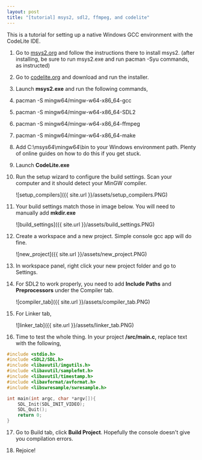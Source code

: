 ```yaml
---
layout: post
title: "[tutorial] msys2, sdl2, ffmpeg, and codelite"
---
```


This is a tutorial for setting up a native Windows GCC environment with the CodeLite IDE.

1. Go to [msys2.org](http://www.msys2.org) and follow the instructions there to install msys2.
(after installing, be sure to run msys2.exe and run pacman -Syu commands, as instructed)

2. Go to [codelite.org](http://www.codelite.org) and download and run the installer.

3. Launch **msys2.exe** and run the following commands,

4. pacman -S mingw64/mingw-w64-x86_64-gcc

5. pacman -S mingw64/mingw-w64-x86_64-SDL2

6. pacman -S mingw64/mingw-w64-x86_64-ffmpeg

7. pacman -S mingw64/mingw-w64-x86_64-make

8. Add C:\msys64\mingw64\bin to your Windows environment path. Plenty of online guides on how to do this if you get stuck.

9. Launch **CodeLite.exe**

10. Run the setup wizard to configure the build settings. Scan your computer and it should detect your MinGW compiler.

    ![setup_compilers]({{ site.url }}/assets/setup_compilers.PNG)

11. Your build settings match those in image below. You will need to manually add **mkdir.exe**

    ![build_settings]({{ site.url }}/assets/build_settings.PNG)

12. Create a workspace and a new project. Simple console gcc app will do fine.

    ![new_project]({{ site.url }}/assets/new_project.PNG)

13. In workspace panel, right click your new project folder and go to Settings.

14. For SDL2 to work properly, you need to add **Include Paths** and **Preprocessors** under the Compiler tab.

    ![compiler_tab]({{ site.url }}/assets/compiler_tab.PNG)

15. For Linker tab,

    ![linker_tab]({{ site.url }}/assets/linker_tab.PNG)

16. Time to test the whole thing. In your project **/src/main.c**, replace text with the following,

```c
#include <stdio.h>
#include <SDL2/SDL.h>
#include <libavutil/imgutils.h>
#include <libavutil/samplefmt.h>
#include <libavutil/timestamp.h>
#include <libavformat/avformat.h>
#include <libswresample/swresample.h>

int main(int argc, char *argv[]){
    SDL_Init(SDL_INIT_VIDEO);
    SDL_Quit();
    return 0;
}
```
17. Go to Build tab, click **Build Project**. Hopefully the console doesn't give you compilation errors.

18. Rejoice!
